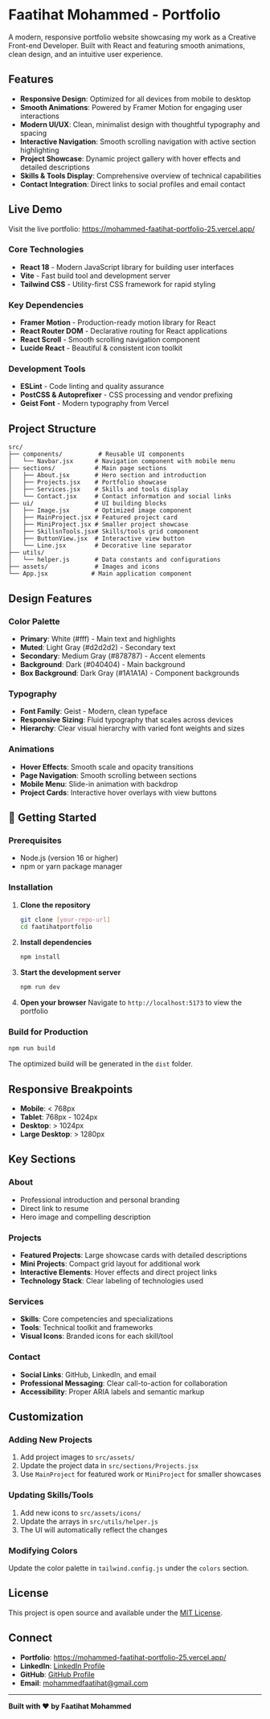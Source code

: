 # Faatihat Mohammed - Portfolio

A modern, responsive portfolio website showcasing my work as a Creative Front-end Developer. Built with React and featuring smooth animations, clean design, and an intuitive user experience.

##  Features

- **Responsive Design**: Optimized for all devices from mobile to desktop
- **Smooth Animations**: Powered by Framer Motion for engaging user interactions
- **Modern UI/UX**: Clean, minimalist design with thoughtful typography and spacing
- **Interactive Navigation**: Smooth scrolling navigation with active section highlighting
- **Project Showcase**: Dynamic project gallery with hover effects and detailed descriptions
- **Skills & Tools Display**: Comprehensive overview of technical capabilities
- **Contact Integration**: Direct links to social profiles and email contact

##  Live Demo

Visit the live portfolio: https://mohammed-faatihat-portfolio-25.vercel.app/


### Core Technologies
- **React 18** - Modern JavaScript library for building user interfaces
- **Vite** - Fast build tool and development server
- **Tailwind CSS** - Utility-first CSS framework for rapid styling

### Key Dependencies
- **Framer Motion** - Production-ready motion library for React
- **React Router DOM** - Declarative routing for React applications
- **React Scroll** - Smooth scrolling navigation component
- **Lucide React** - Beautiful & consistent icon toolkit

### Development Tools
- **ESLint** - Code linting and quality assurance
- **PostCSS & Autoprefixer** - CSS processing and vendor prefixing
- **Geist Font** - Modern typography from Vercel

##  Project Structure

```
src/
├── components/          # Reusable UI components
│   └── Navbar.jsx      # Navigation component with mobile menu
├── sections/           # Main page sections
│   ├── About.jsx       # Hero section and introduction
│   ├── Projects.jsx    # Portfolio showcase
│   ├── Services.jsx    # Skills and tools display
│   └── Contact.jsx     # Contact information and social links
├── ui/                 # UI building blocks
│   ├── Image.jsx       # Optimized image component
│   ├── MainProject.jsx # Featured project card
│   ├── MiniProject.jsx # Smaller project showcase
│   ├── SkillsnTools.jsx# Skills/tools grid component
│   ├── ButtonView.jsx  # Interactive view button
│   └── Line.jsx        # Decorative line separator
├── utils/
│   └── helper.js       # Data constants and configurations
├── assets/             # Images and icons
└── App.jsx            # Main application component
```

##  Design Features

### Color Palette
- **Primary**: White (#fff) - Main text and highlights
- **Muted**: Light Gray (#d2d2d2) - Secondary text
- **Secondary**: Medium Gray (#878787) - Accent elements
- **Background**: Dark (#040404) - Main background
- **Box Background**: Dark Gray (#1A1A1A) - Component backgrounds

### Typography
- **Font Family**: Geist - Modern, clean typeface
- **Responsive Sizing**: Fluid typography that scales across devices
- **Hierarchy**: Clear visual hierarchy with varied font weights and sizes

### Animations
- **Hover Effects**: Smooth scale and opacity transitions
- **Page Navigation**: Smooth scrolling between sections
- **Mobile Menu**: Slide-in animation with backdrop
- **Project Cards**: Interactive hover overlays with view buttons

## 🚀 Getting Started

### Prerequisites
- Node.js (version 16 or higher)
- npm or yarn package manager

### Installation

1. **Clone the repository**
   ```bash
   git clone [your-repo-url]
   cd faatihatportfolio
   ```

2. **Install dependencies**
   ```bash
   npm install
   ```

3. **Start the development server**
   ```bash
   npm run dev
   ```

4. **Open your browser**
   Navigate to `http://localhost:5173` to view the portfolio

### Build for Production

```bash
npm run build
```

The optimized build will be generated in the `dist` folder.

##  Responsive Breakpoints

- **Mobile**: < 768px
- **Tablet**: 768px - 1024px
- **Desktop**: > 1024px
- **Large Desktop**: > 1280px

##  Key Sections

### About
- Professional introduction and personal branding
- Direct link to resume
- Hero image and compelling description

### Projects
- **Featured Projects**: Large showcase cards with detailed descriptions
- **Mini Projects**: Compact grid layout for additional work
- **Interactive Elements**: Hover effects and direct project links
- **Technology Stack**: Clear labeling of technologies used

### Services
- **Skills**: Core competencies and specializations
- **Tools**: Technical toolkit and frameworks
- **Visual Icons**: Branded icons for each skill/tool

### Contact
- **Social Links**: GitHub, LinkedIn, and email
- **Professional Messaging**: Clear call-to-action for collaboration
- **Accessibility**: Proper ARIA labels and semantic markup

##  Customization

### Adding New Projects
1. Add project images to `src/assets/`
2. Update the project data in `src/sections/Projects.jsx`
3. Use `MainProject` for featured work or `MiniProject` for smaller showcases

### Updating Skills/Tools
1. Add new icons to `src/assets/icons/`
2. Update the arrays in `src/utils/helper.js`
3. The UI will automatically reflect the changes

### Modifying Colors
Update the color palette in `tailwind.config.js` under the `colors` section.

##  License

This project is open source and available under the [MIT License](LICENSE).

##  Connect

- **Portfolio**: https://mohammed-faatihat-portfolio-25.vercel.app/
- **LinkedIn**: [LinkedIn Profile](https://www.linkedin.com/in/faatihat-mohammed/)
- **GitHub**: [GitHub Profile](https://github.com/001Pytom)
- **Email**: mohammedfaatihat@gmail.com

---

**Built with ❤️ by Faatihat Mohammed**